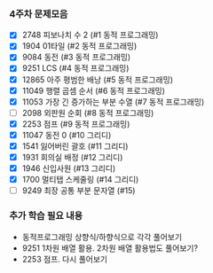
### 4주차 문제모음
- [X] 2748 피보나치 수 2 (#1 동적 프로그래밍)
- [X] 1904 01타일 (#2 동적 프로그래밍)
- [X] 9084 동전 (#3 동적 프로그래밍)
- [X] 9251 LCS (#4 동적 프로그래밍)
- [X] 12865	아주 평범한 배낭 (#5 동적 프로그래밍)
- [X] 11049	행렬 곱셈 순서 (#6 동적 프로그래밍)
- [X] 11053	가장 긴 증가하는 부분 수열 (#7 동적 프로그래밍)	
- [ ] 2098 외판원 순회 (#8 동적 프로그래밍)	
- [X] 2253 점프 (#9 동적 프로그래밍)
- [X] 11047 동전 0 (#10 그리디)
- [X] 1541 잃어버린 괄호 (#11 그리디)
- [X] 1931 회의실 배정 (#12 그리디)
- [X] 1946 신입사원 (#13 그리디)
- [X] 1700 멀티탭 스케줄링 (#14 그리디)
- [ ] 9249 최장 공통 부분 문자열 (#15)

### 추가 학습 필요 내용
- 동적프로그래밍 상향식/하향식으로 각각 풀어보기
- 9251 1차원 배열 활용. 2차원 배열 활용법도 풀어보기?
- 2253 점프. 다시 풀어보기